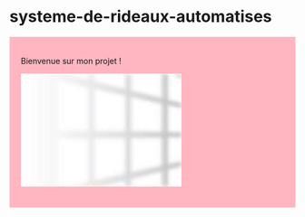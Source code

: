 # systeme-de-rideaux-automatises
<div style="background-color: #ffb6c1; padding: 20px;">

  
Bienvenue sur mon projet !

![Image de Fond](background.jpg)

</div>
